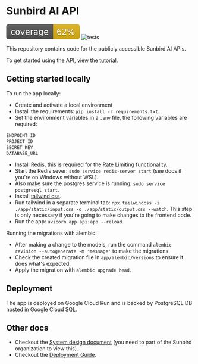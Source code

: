 # Sunbird AI API

![coverage badge](coverage.svg)
![tests](https://github.com/SunbirdAI/sunbird-ai-api/actions/workflows/build-test.yml/badge.svg)

This repository contains code for the publicly accessible Sunbird AI APIs.

To get started using the API, [view the tutorial](tutorial.md).

## Getting started locally
To run the app locally:
- Create and activate a local environment
- Install the requirements: `pip install -r requirements.txt`.
- Set the environment variables in a `.env` file, the following variables are required:
```
ENDPOINT_ID
PROJECT_ID
SECRET_KEY
DATABASE_URL
```
- Install [Redis](https://redis.io/), this is required for the Rate Limiting functionality.
- Start the Redis sever: `sudo service redis-server start` (see docs if you're on Windows without WSL).
- Also make sure the postgres service is running: `sudo service postgresql start`.
- Install [tailwind css](https://tailwindcss.com/docs/installation).
- Run tailwind in a separate terminal tab: `npx tailwindcss -i ./app/static/input.css -o ./app/static/output.css --watch`. This step is only necessary if you're going to make changes to the frontend code.
- Run the app: `uvicorn app.api:app --reload`.

Running the migrations with alembic:
- After making a change to the models, run the command `alembic revision --autogenerate -m 'message'` to make the migrations.
- Check the created migration file in `app/alembic/versions` to ensure it does what's expected.
- Apply the migration with `alembic upgrade head`.

## Deployment
The app is deployed on Google Cloud Run and is backed by PostgreSQL DB hosted in Google Cloud SQL.

## Other docs
- Checkout the [System design document](https://github.com/SunbirdAI/sunbird-docs/blob/main/06-design-docs/language/API_Framework.md) (you need to part of the Sunbird organization to view this).
- Checkout the [Deployment Guide](https://github.com/SunbirdAI/sunbird-ai-api/blob/main/api-deployment-docs.md).
